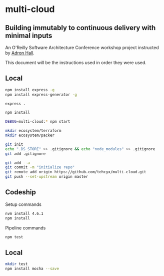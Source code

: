 multi-cloud
===========

Building immutably to continuous delivery with minimal inputs
-------------------------------------------------------------

An O'Reilly Software Architecture Conference workshop project instructed by [Adron Hall](https://github.com/adron).

This document will be the instructions used in order they were used.

## Local

```bash
npm install express -g
npm install express-generator -g

express .

npm install

DEBUG=multi-cloud:* npm start

mkdir ecosystem/terraform
mkdir ecosystem/packer

git init
echo ".DS_STORE" >> .gitignore && echo "node_modules" >> .gitignore
git add .gitignore

git add --a
git commit -m "initialize repo"
git remote add origin https://github.com/tehcyx/multi-cloud.git
git push --set-upstream origin master
```

## Codeship

Setup commands
```bash
nvm install 4.6.1
npm install
```

Pipeline commands
```bash
npm test
```

## Local

```bash
mkdir test
npm install mocha --save
```
